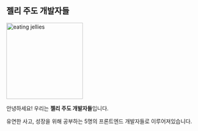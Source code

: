 ## 젤리 주도 개발자들 

<!--

**Here are some ideas to get you started:**

🙋‍♀️ A short introduction - what is your organization all about?
🌈 Contribution guidelines - how can the community get involved?
👩‍💻 Useful resources - where can the community find your docs? Is there anything else the community should know?
🍿 Fun facts - what does your team eat for breakfast?
🧙 Remember, you can do mighty things with the power of [Markdown](https://docs.github.com/github/writing-on-github/getting-started-with-writing-and-formatting-on-github/basic-writing-and-formatting-syntax)
-->

<img src='https://github.com/Jellies-Study/.github/assets/50111853/0aa8f107-a0db-4138-b171-ff779d59bdbc' alt='eating jellies' width='200px' />


안녕하세요! 우리는 **젤리 주도 개발자들**입니다.

유연한 사고, 성장을 위해 공부하는 5명의 프론트엔드 개발자들로 이루어져있습니다.
